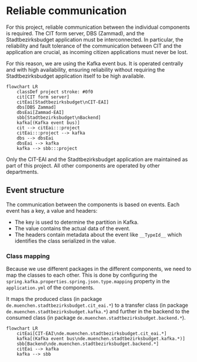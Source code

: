 # Reliable communication

For this project, reliable communication between the individual components is required. The CIT form server, DBS (Zammad), and the Stadtbezirksbudget
application must
be interconnected. In particular, the reliability and fault tolerance of the communication between CIT and the application are crucial, as incoming
citizen applications must never be lost.

For this reason, we are using the Kafka event bus. It is operated centrally and with high availability, ensuring reliability without requiring the
Stadtbezirksbudget application itself to be high available.

```mermaid
flowchart LR
    classDef project stroke: #0f0
    cit[CIT form server]
    citEai[Stadtbezirksbudget\nCIT-EAI]
    dbs[DBS Zammad]
    dbsEai[Zammad-EAI]
    sbb[Stadtbezirksbudget\nBackend]
    kafka[(Kafka event bus)]
    cit --> citEai:::project
    citEai:::project --> kafka
    dbs --> dbsEai
    dbsEai --> kafka
    kafka --> sbb:::project
```

Only the CIT-EAI and the Stadtbezirksbudget application are maintained as part of this project. All other components are operated by other departments.

## Event structure

The communication between the components is based on events. Each event has a key, a value and headers:

- The key is used to determine the partition in Kafka.
- The value contains the actual data of the event.
- The headers contain metadata about the event like `__TypeId__` which identifies the class serialized in the value.

### Class mapping

Because we use different packages in the different components, we need to map the classes to each other. This is done by configuring the
`spring.kafka.properties.spring.json.type.mapping` property in the `application.yml` of the components.

It maps the produced class (in package `de.muenchen.stadtbezirksbudget.cit_eai.*`) to a transfer class (in package `de.muenchen.stadtbezirksbudget.kafka.*`) and
further in the backend to the consumed class (in package `de.muenchen.stadtbezirksbudget.backend.*`).

```mermaid
flowchart LR
    citEai[CIT-EAI\nde.muenchen.stadtbezirksbudget.cit_eai.*]
    kafka[(Kafka event bus\nde.muenchen.stadtbezirksbudget.kafka.*)]
    sbb[Backend\nde.muenchen.stadtbezirksbudget.backend.*]
    citEai --> kafka
    kafka --> sbb
```

